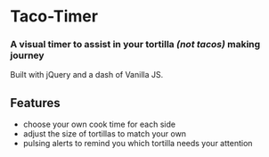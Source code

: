 # Taco-Timer
### A visual timer to assist in your tortilla _(not tacos)_ making journey

Built with jQuery and a dash of Vanilla JS.  

## Features

- choose your own cook time for each side
- adjust the size of tortillas to match your own
- pulsing alerts to remind you which tortilla needs your attention

